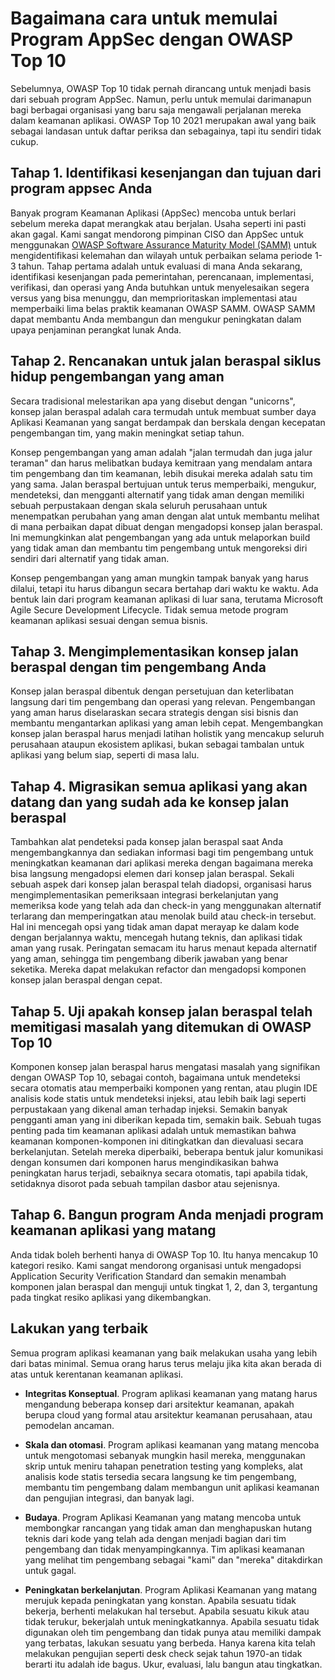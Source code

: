 # Bagaimana cara untuk memulai Program AppSec dengan OWASP Top 10

Sebelumnya, OWASP Top 10 tidak pernah dirancang untuk menjadi basis dari sebuah
program AppSec. Namun, perlu untuk memulai darimanapun bagi berbagai organisasi
yang baru saja mengawali perjalanan mereka dalam keamanan aplikasi. OWASP Top 
10 2021 merupakan awal yang baik sebagai landasan untuk daftar periksa dan 
sebagainya, tapi itu sendiri tidak cukup.

## Tahap 1. Identifikasi kesenjangan dan tujuan dari program appsec Anda

Banyak program Keamanan Aplikasi (AppSec) mencoba untuk berlari sebelum mereka
dapat merangkak atau berjalan. Usaha seperti ini pasti akan gagal. Kami sangat
mendorong pimpinan CISO dan AppSec untuk menggunakan [OWASP Software Assurance
Maturity Model (SAMM)](https://owaspsamm.org>) untuk mengidentifikasi
kelemahan dan wilayah untuk perbaikan selama periode 1-3 tahun. Tahap pertama
adalah untuk evaluasi di mana Anda sekarang, identifikasi kesenjangan pada
pemerintahan, perencanaan, implementasi, verifikasi, dan operasi yang Anda
butuhkan untuk menyelesaikan segera versus yang bisa menunggu, dan memprioritaskan
implementasi atau memperbaiki lima belas praktik keamanan OWASP SAMM. OWASP SAMM
dapat membantu Anda membangun dan mengukur peningkatan dalam upaya penjaminan
perangkat lunak Anda.

## Tahap 2. Rencanakan untuk jalan beraspal siklus hidup pengembangan yang aman

Secara tradisional melestarikan apa yang disebut dengan "unicorns", konsep
jalan beraspal adalah cara termudah untuk membuat sumber daya Aplikasi Keamanan
yang sangat berdampak dan berskala dengan kecepatan pengembangan tim, yang makin 
meningkat setiap tahun. 

Konsep pengembangan yang aman adalah "jalan termudah dan juga jalur teraman" dan harus
melibatkan budaya kemitraan yang mendalam antara tim pengembang dan tim
keamanan, lebih disukai mereka adalah satu tim yang sama. Jalan
beraspal bertujuan untuk terus memperbaiki, mengukur, mendeteksi, dan mengganti
alternatif yang tidak aman dengan memiliki sebuah perpustakaan dengan skala
seluruh perusahaan untuk menempatkan perubahan yang aman dengan alat untuk
membantu melihat di mana perbaikan dapat dibuat dengan mengadopsi konsep jalan
beraspal. Ini memungkinkan alat pengembangan yang ada untuk melaporkan build
yang tidak aman dan membantu tim pengembang untuk mengoreksi diri sendiri dari 
alternatif yang tidak aman.

Konsep pengembangan yang aman mungkin tampak banyak yang harus dilalui, tetapi 
itu harus dibangun secara bertahap dari waktu ke waktu. Ada bentuk lain dari 
program keamanan aplikasi di luar sana, terutama Microsoft Agile Secure 
Development Lifecycle. Tidak semua metode program keamanan aplikasi sesuai 
dengan semua bisnis.

## Tahap 3. Mengimplementasikan konsep jalan beraspal dengan tim pengembang Anda

Konsep jalan beraspal dibentuk dengan persetujuan dan keterlibatan langsung 
dari tim pengembang dan operasi yang relevan. Pengembangan yang aman harus 
diselaraskan secara strategis dengan sisi bisnis dan membantu mengantarkan 
aplikasi yang aman lebih cepat. Mengembangkan konsep jalan beraspal
harus menjadi latihan holistik yang mencakup seluruh perusahaan ataupun 
ekosistem aplikasi, bukan sebagai tambalan untuk aplikasi yang belum siap, 
seperti di masa lalu.

## Tahap 4. Migrasikan semua aplikasi yang akan datang dan yang sudah ada ke konsep jalan beraspal

Tambahkan alat pendeteksi pada konsep jalan beraspal saat Anda mengembangkannya 
dan sediakan informasi bagi tim pengembang untuk meningkatkan keamanan dari 
aplikasi mereka dengan bagaimana mereka bisa langsung mengadopsi elemen dari konsep 
jalan beraspal. Sekali sebuah aspek dari konsep jalan beraspal telah diadopsi, 
organisasi harus mengimplementasikan pemeriksaan integrasi berkelanjutan yang 
memeriksa kode yang telah ada dan check-in yang menggunakan alternatif terlarang 
dan memperingatkan atau menolak build atau check-in tersebut. Hal ini mencegah opsi 
yang tidak aman dapat merayap ke dalam kode dengan berjalannya waktu, mencegah 
hutang teknis, dan aplikasi tidak aman yang rusak. Peringatan semacam itu harus 
menaut kepada alternatif yang aman, sehingga tim pengembang diberik jawaban 
yang benar seketika. Mereka dapat melakukan refactor dan mengadopsi komponen 
konsep jalan beraspal dengan cepat.

## Tahap 5. Uji apakah konsep jalan beraspal telah memitigasi masalah yang ditemukan di OWASP Top 10

Komponen konsep jalan beraspal harus mengatasi masalah yang signifikan
dengan OWASP Top 10, sebagai contoh, bagaimana untuk mendeteksi secara
otomatis atau memperbaiki komponen yang rentan, atau plugin IDE analisis
kode statis untuk mendeteksi injeksi, atau lebih baik lagi seperti perpustakaan
yang dikenal aman terhadap injeksi. Semakin banyak pengganti aman yang ini 
diberikan kepada tim, semakin baik. Sebuah tugas penting pada tim keamanan 
aplikasi adalah untuk memastikan bahwa keamanan komponen-komponen ini 
ditingkatkan dan dievaluasi secara berkelanjutan. Setelah mereka diperbaiki, 
beberapa bentuk jalur komunikasi dengan konsumen dari komponen harus 
mengindikasikan bahwa peningkatan harus terjadi, sebaiknya secara otomatis, 
tapi apabila tidak, setidaknya disorot pada sebuah tampilan dasbor atau sejenisnya.

## Tahap 6. Bangun program Anda menjadi program keamanan aplikasi yang matang

Anda tidak boleh berhenti hanya di OWASP Top 10. Itu hanya mencakup
10 kategori resiko. Kami sangat mendorong organisasi untuk mengadopsi
Application Security Verification Standard dan semakin menambah
komponen jalan beraspal dan menguji untuk tingkat 1, 2, dan 3,
tergantung pada tingkat resiko aplikasi yang dikembangkan.

## Lakukan yang terbaik 

Semua program aplikasi keamanan yang baik melakukan usaha yang lebih dari batas minimal.
Semua orang harus terus melaju jika kita akan berada di atas untuk
kerentanan keamanan aplikasi.

-   **Integritas Konseptual**. Program aplikasi keamanan yang matang
    harus mengandung beberapa konsep dari arsitektur keamanan,
    apakah berupa cloud yang formal atau arsitektur keamanan
    perusahaan, atau pemodelan ancaman.

-   **Skala dan otomasi**. Program aplikasi keamanan yang matang mencoba
    untuk mengotomasi sebanyak mungkin hasil mereka,
    menggunakan skrip untuk meniru tahapan penetration testing yang
    kompleks, alat analisis kode statis tersedia secara langsung ke
    tim pengembang, membantu tim pengembang dalam membangun unit aplikasi
    keamanan dan pengujian integrasi, dan banyak lagi.

-   **Budaya**. Program Aplikasi Keamanan yang matang mencoba untuk
    membongkar rancangan yang tidak aman dan menghapuskan hutang teknis
    dari kode yang telah ada dengan menjadi bagian dari tim pengembang
    dan tidak menyampingkannya. Tim aplikasi keamanan yang melihat tim
    pengembang sebagai "kami" dan "mereka" ditakdirkan untuk gagal.

-   **Peningkatan berkelanjutan**. Program Aplikasi Keamanan yang matang
    merujuk kepada peningkatan yang konstan. Apabila sesuatu
    tidak bekerja, berhenti melakukan hal tersebut. Apabila sesuatu
    kikuk atau tidak terukur, bekerjalah untuk meningkatkannya. Apabila
    sesuatu tidak digunakan oleh tim pengembang dan tidak punya atau
    memiliki dampak yang terbatas, lakukan sesuatu yang berbeda. Hanya
    karena kita telah melakukan pengujian seperti desk check sejak
    tahun 1970-an tidak berarti itu adalah ide bagus. Ukur, evaluasi, 
    lalu bangun atau tingkatkan.
